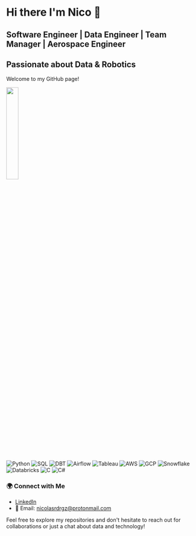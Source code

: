 # Hi there I'm Nico 👋

## Software Engineer | Data Engineer | Team Manager | Aerospace Engineer
## Passionate about Data & Robotics

Welcome to my GitHub page! 

<img src="https://i.pinimg.com/originals/e4/26/70/e426702edf874b181aced1e2fa5c6cde.gif" width=25% height=25%>

![Python](https://img.shields.io/badge/-Python-3776AB?style=flat&logo=Python&logoColor=white)
![SQL](https://img.shields.io/badge/-SQL-4479A1?style=flat&logo=MySQL&logoColor=white)
![DBT](https://img.shields.io/badge/-DBT-FF694B?style=flat&logo=DBT&logoColor=white)
![Airflow](https://img.shields.io/badge/-Apache_Airflow-017CEE?style=flat&logo=Apache-Airflow&logoColor=white)
![Tableau](https://img.shields.io/badge/-Tableau-E97627?style=flat&logo=Tableau&logoColor=white)
![AWS](https://img.shields.io/badge/-AWS-232F3E?style=flat&logo=Amazon-AWS&logoColor=white)
![GCP](https://img.shields.io/badge/-Google_Cloud-4285F4?style=flat&logo=Google-Cloud&logoColor=white)
![Snowflake](https://img.shields.io/badge/-Snowflake-29B5E8?style=flat&logo=Snowflake&logoColor=white)
![Databricks](https://img.shields.io/badge/-Databricks-FF3621?style=flat&logo=Databricks&logoColor=white)
![C](https://img.shields.io/badge/-C-A8B9CC?style=flat&logo=C&logoColor=white)
![C#](https://img.shields.io/badge/-C%23-239120?style=flat&logo=c-sharp&logoColor=white)


### 🌍 Connect with Me
- [LinkedIn](https://linkedin.com/in/nicolasrdrgz)
- 📧 Email: nicolasrdrgz@protonmail.com

Feel free to explore my repositories and don't hesitate to reach out for collaborations or just a chat about data and technology!

